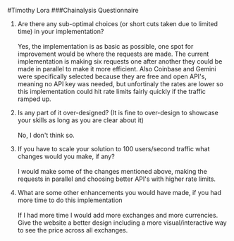 #Timothy Lora
###Chainalysis Questionnaire

1) Are there any sub-optimal choices (or short cuts taken due to limited time) in your implementation?
<br/><br/>
    Yes, the implementation is as basic as possible, one spot for improvement would be where the requests are made.
The current implementation is making six requests one after another they could be made in parallel to make it more efficient.
Also Coinbase and Gemini were specifically selected because they are free and open API's,
meaning no API key was needed, but unfortinaly the rates are lower so this implementation could hit rate limits
fairly quickly if the traffic ramped up.


2) Is any part of it over-designed? (It is fine to over-design to showcase your skills as long as you are clear about it)
<br/><br/>
    No, I don't think so.


3) If you have to scale your solution to 100 users/second traffic what changes would you make, if any?
<br/><br/>
I would make some of the changes mentioned above, making the requests in parallel and choosing better API's with
higher rate limits. 


4) What are some other enhancements you would have made, if you had more time to do this implementation
<br/><br/>
    If I had more time I would add more exchanges and more currencies. Give the website a better design including
a more visual/interactive way to see the price across all exchanges.
